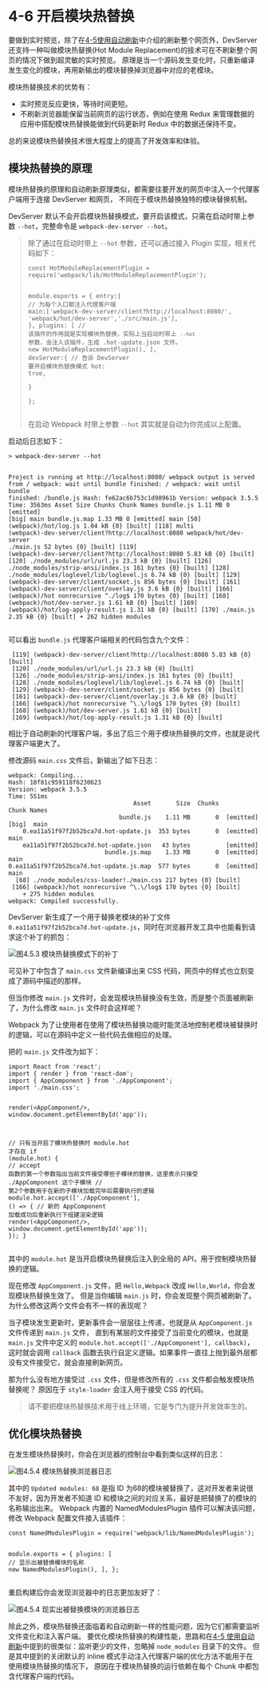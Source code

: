 <h1 id="4-6-开启模块热替换">4-6 开启模块热替换</h1>
<p>要做到实时预览，除了在<a href="4-5使用自动刷新.html">4-5使用自动刷新</a>中介绍的刷新整个网页外，DevServer 还支持一种叫做模块热替换(Hot Module Replacement)的技术可在不刷新整个网页的情况下做到超灵敏的实时预览。
原理是当一个源码发生变化时，只重新编译发生变化的模块，再用新输出的模块替换掉浏览器中对应的老模块。</p>
<p>模块热替换技术的优势有：</p>
<ul>
<li>实时预览反应更快，等待时间更短。</li>
<li>不刷新浏览器能保留当前网页的运行状态，例如在使用 Redux 来管理数据的应用中搭配模块热替换能做到代码更新时 Redux 中的数据还保持不变。</li>
</ul>
<p>总的来说模块热替换技术很大程度上的提高了开发效率和体验。</p>
<h2 id="模块热替换的原理">模块热替换的原理</h2>
<p>模块热替换的原理和自动刷新原理类似，都需要往要开发的网页中注入一个代理客户端用于连接 DevServer 和网页，
不同在于模块热替换独特的模块替换机制。</p>
<p>DevServer 默认不会开启模块热替换模式，要开启该模式，只需在启动时带上参数 <code>--hot</code>，完整命令是 <code>webpack-dev-server --hot</code>。</p>
<blockquote>
<p>除了通过在启动时带上 <code>--hot</code> 参数，还可以通过接入 Plugin 实现，相关代码如下：</p>
<pre><code class="lang-js"><span class="hljs-keyword">const</span> HotModuleReplacementPlugin = <span class="hljs-built_in">require</span>(<span class="hljs-string">&apos;webpack/lib/HotModuleReplacementPlugin&apos;</span>);

<span class="hljs-built_in">module</span>.exports = {
  entry:{
    <span class="hljs-comment">// 为每个入口都注入代理客户端</span>
    main:[<span class="hljs-string">&apos;webpack-dev-server/client?http://localhost:8080/&apos;</span>, <span class="hljs-string">&apos;webpack/hot/dev-server&apos;</span>,<span class="hljs-string">&apos;./src/main.js&apos;</span>],
  },
  plugins: [
    <span class="hljs-comment">// 该插件的作用就是实现模块热替换，实际上当启动时带上 `--hot` 参数，会注入该插件，生成 .hot-update.json 文件。</span>
    <span class="hljs-keyword">new</span> HotModuleReplacementPlugin(),
  ],
  devServer:{
    <span class="hljs-comment">// 告诉 DevServer 要开启模块热替换模式</span>
    hot: <span class="hljs-literal">true</span>,      
  }  
};
</code></pre>
<p>在启动 Webpack 时带上参数 <code>--hot</code> 其实就是自动为你完成以上配置。</p>
</blockquote>
<p>启动后日志如下：</p>
<pre><code>&gt; webpack-dev-server --hot

Project is running at http://localhost:8080/
webpack output is served from /
webpack: wait until bundle finished: /
webpack: wait until bundle finished: /bundle.js
Hash: fe62ac6b753c1d98961b
Version: webpack 3.5.5
Time: 3563ms
        Asset     Size  Chunks                    Chunk Names
    bundle.js  1.11 MB       0  [emitted]  [big]  main
bundle.js.map  1.33 MB       0  [emitted]         main
  [50] (webpack)/hot/log.js 1.04 kB {0} [built]
 [118] multi (webpack)-dev-server/client?http://localhost:8080 webpack/hot/dev-server ./main.js 52 bytes {0} [built]
 [119] (webpack)-dev-server/client?http://localhost:8080 5.83 kB {0} [built]
 [120] ./node_modules/url/url.js 23.3 kB {0} [built]
 [126] ./node_modules/strip-ansi/index.js 161 bytes {0} [built]
 [128] ./node_modules/loglevel/lib/loglevel.js 6.74 kB {0} [built]
 [129] (webpack)-dev-server/client/socket.js 856 bytes {0} [built]
 [161] (webpack)-dev-server/client/overlay.js 3.6 kB {0} [built]
 [166] (webpack)/hot nonrecursive ^\.\/log$ 170 bytes {0} [built]
 [168] (webpack)/hot/dev-server.js 1.61 kB {0} [built]
 [169] (webpack)/hot/log-apply-result.js 1.31 kB {0} [built]
 [170] ./main.js 2.35 kB {0} [built]
    + 262 hidden modules
</code></pre><p>可以看出 <code>bundle.js</code> 代理客户端相关的代码包含九个文件：</p>
<pre><code> [119] (webpack)-dev-server/client?http://localhost:8080 5.83 kB {0} [built]
 [120] ./node_modules/url/url.js 23.3 kB {0} [built]
 [126] ./node_modules/strip-ansi/index.js 161 bytes {0} [built]
 [128] ./node_modules/loglevel/lib/loglevel.js 6.74 kB {0} [built] 
 [129] (webpack)-dev-server/client/socket.js 856 bytes {0} [built]
 [161] (webpack)-dev-server/client/overlay.js 3.6 kB {0} [built]
 [166] (webpack)/hot nonrecursive ^\.\/log$ 170 bytes {0} [built]
 [168] (webpack)/hot/dev-server.js 1.61 kB {0} [built]
 [169] (webpack)/hot/log-apply-result.js 1.31 kB {0} [built]
</code></pre><p>相比于自动刷新的代理客户端，多出了后三个用于模块热替换的文件，也就是说代理客户端更大了。</p>
<p>修改源码 <code>main.css</code> 文件后，新输出了如下日志：</p>
<pre><code>webpack: Compiling...
Hash: 18f81c959118f6230623
Version: webpack 3.5.5
Time: 551ms
                                   Asset       Size  Chunks                    Chunk Names
                               bundle.js    1.11 MB       0  [emitted]  [big]  main
    0.ea11a51f97f2b52bca7d.hot-update.js  353 bytes       0  [emitted]         main
    ea11a51f97f2b52bca7d.hot-update.json   43 bytes          [emitted]         
                           bundle.js.map    1.33 MB       0  [emitted]         main
0.ea11a51f97f2b52bca7d.hot-update.js.map  577 bytes       0  [emitted]         main
  [68] ./node_modules/css-loader!./main.css 217 bytes {0} [built]
 [166] (webpack)/hot nonrecursive ^\.\/log$ 170 bytes {0} [built]
    + 275 hidden modules
webpack: Compiled successfully.
</code></pre><p>DevServer 新生成了一个用于替换老模块的补丁文件 <code>0.ea11a51f97f2b52bca7d.hot-update.js</code>，同时在浏览器开发工具中也能看到请求这个补丁的抓包：</p>
<p><img src="img/4-6hot-patch.png" alt="图4.5.3 模块热替换模式下的补丁"></p>
<p>可见补丁中包含了 <code>main.css</code> 文件新编译出来 CSS 代码，网页中的样式也立刻变成了源码中描述的那样。</p>
<p>但当你修改 <code>main.js</code> 文件时，会发现模块热替换没有生效，而是整个页面被刷新了，为什么修改 <code>main.js</code> 文件时会这样呢？</p>
<p>Webpack 为了让使用者在使用了模块热替换功能时能灵活地控制老模块被替换时的逻辑，可以在源码中定义一些代码去做相应的处理。</p>
<p>把的 <code>main.js</code> 文件改为如下：</p>
<pre><code class="lang-js"><span class="hljs-keyword">import</span> React <span class="hljs-keyword">from</span> <span class="hljs-string">&apos;react&apos;</span>;
<span class="hljs-keyword">import</span> { render } <span class="hljs-keyword">from</span> <span class="hljs-string">&apos;react-dom&apos;</span>;
<span class="hljs-keyword">import</span> { AppComponent } <span class="hljs-keyword">from</span> <span class="hljs-string">&apos;./AppComponent&apos;</span>;
<span class="hljs-keyword">import</span> <span class="hljs-string">&apos;./main.css&apos;</span>;

render(<span class="xml"><span class="hljs-tag">&lt;<span class="hljs-name">AppComponent</span>/&gt;</span></span>, <span class="hljs-built_in">window</span>.document.getElementById(<span class="hljs-string">&apos;app&apos;</span>));

<span class="hljs-comment">// 只有当开启了模块热替换时 module.hot 才存在</span>
<span class="hljs-keyword">if</span> (<span class="hljs-built_in">module</span>.hot) {
  <span class="hljs-comment">// accept 函数的第一个参数指出当前文件接受哪些子模块的替换，这里表示只接受 ./AppComponent 这个子模块</span>
  <span class="hljs-comment">// 第2个参数用于在新的子模块加载完毕后需要执行的逻辑</span>
  <span class="hljs-built_in">module</span>.hot.accept([<span class="hljs-string">&apos;./AppComponent&apos;</span>], () =&gt; {
    <span class="hljs-comment">// 新的 AppComponent 加载成功后重新执行下组建渲染逻辑</span>
    render(<span class="xml"><span class="hljs-tag">&lt;<span class="hljs-name">AppComponent</span>/&gt;</span></span>, <span class="hljs-built_in">window</span>.document.getElementById(<span class="hljs-string">&apos;app&apos;</span>));
  });
}
</code></pre>
<p>其中的 <code>module.hot</code> 是当开启模块热替换后注入到全局的 API，用于控制模块热替换的逻辑。</p>
<p>现在修改 <code>AppComponent.js</code> 文件，把 <code>Hello,Webpack</code> 改成 <code>Hello,World</code>，你会发现模块热替换生效了。
但是当你编辑 <code>main.js</code> 时，你会发现整个网页被刷新了。为什么修改这两个文件会有不一样的表现呢？</p>
<p>当子模块发生更新时，更新事件会一层层往上传递，也就是从 <code>AppComponent.js</code> 文件传递到 <code>main.js</code> 文件，
直到有某层的文件接受了当前变化的模块，也就是 <code>main.js</code> 文件中定义的 <code>module.hot.accept([&apos;./AppComponent&apos;], callback)</code>，
这时就会调用 <code>callback</code> 函数去执行自定义逻辑。如果事件一直往上抛到最外层都没有文件接受它，就会直接刷新网页。</p>
<p>那为什么没有地方接受过 <code>.css</code> 文件，但是修改所有的 <code>.css</code> 文件都会触发模块热替换呢？
原因在于 <code>style-loader</code> 会注入用于接受 CSS 的代码。</p>
<blockquote>
<p>请不要把模块热替换技术用于线上环境，它是专门为提升开发效率生的。</p>
</blockquote>
<h2 id="优化模块热替换">优化模块热替换</h2>
<p>在发生模块热替换时，你会在浏览器的控制台中看到类似这样的日志：</p>
<p><img src="img/4-6hmr-log.png" alt="图4.5.4 模块热替换浏览器日志"></p>
<p>其中的 <code>Updated modules: 68</code> 是指 ID 为68的模块被替换了，这对开发者来说很不友好，因为开发者不知道 ID 和模块之间的对应关系，最好是把替换了的模块的名称输出出来。
Webpack 内置的 NamedModulesPlugin 插件可以解决该问题，修改 Webpack 配置文件接入该插件：</p>
<pre><code class="lang-js"><span class="hljs-keyword">const</span> NamedModulesPlugin = <span class="hljs-built_in">require</span>(<span class="hljs-string">&apos;webpack/lib/NamedModulesPlugin&apos;</span>);

<span class="hljs-built_in">module</span>.exports = {
  plugins: [
    <span class="hljs-comment">// 显示出被替换模块的名称</span>
    <span class="hljs-keyword">new</span> NamedModulesPlugin(),
  ],
};
</code></pre>
<p>重启构建后你会发现浏览器中的日志更加友好了：</p>
<p><img src="img/4-6hmr-log-named.png" alt="图4.5.4 现实出被替换模块的浏览器日志"></p>
<p>除此之外，模块热替换还面临着和自动刷新一样的性能问题，因为它们都需要监听文件变化和注入客户端。
要优化模块热替换的构建性能，思路和在<a href="4-5使用自动刷新.html">4-5 使用自动刷新</a>中提到的很类似：监听更少的文件，忽略掉 <code>node_modules</code> 目录下的文件。
但是其中提到的关闭默认的 inline 模式手动注入代理客户端的优化方法不能用于在使用模块热替换的情况下，
原因在于模块热替换的运行依赖在每个 Chunk 中都包含代理客户端的代码。</p>

                                
                                